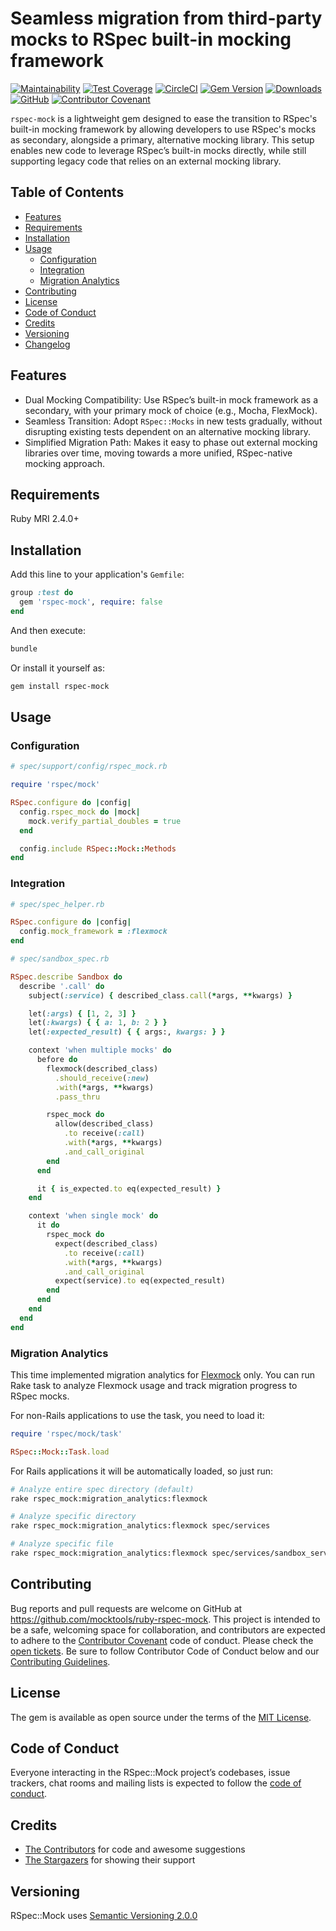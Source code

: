 # Seamless migration from third-party mocks to RSpec built-in mocking framework

[![Maintainability](https://api.codeclimate.com/v1/badges/8a7a9ca7f590838bf02f/maintainability)](https://codeclimate.com/github/mocktools/ruby-rspec-mock/maintainability)
[![Test Coverage](https://api.codeclimate.com/v1/badges/8a7a9ca7f590838bf02f/test_coverage)](https://codeclimate.com/github/mocktools/ruby-rspec-mock/test_coverage)
[![CircleCI](https://circleci.com/gh/mocktools/ruby-rspec-mock/tree/master.svg?style=svg)](https://circleci.com/gh/mocktools/ruby-rspec-mock/tree/master)
[![Gem Version](https://badge.fury.io/rb/rspec-mock.svg)](https://badge.fury.io/rb/rspec-mock)
[![Downloads](https://img.shields.io/gem/dt/rspec-mock.svg?colorA=004d99&colorB=0073e6)](https://rubygems.org/gems/rspec-mock)
[![GitHub](https://img.shields.io/github/license/mocktools/ruby-rspec-mock)](LICENSE.txt)
[![Contributor Covenant](https://img.shields.io/badge/Contributor%20Covenant-v1.4%20adopted-ff69b4.svg)](CODE_OF_CONDUCT.md)

`rspec-mock` is a lightweight gem designed to ease the transition to RSpec's built-in mocking framework by allowing developers to use RSpec's mocks as secondary, alongside a primary, alternative mocking library. This setup enables new code to leverage RSpec’s built-in mocks directly, while still supporting legacy code that relies on an external mocking library.

## Table of Contents

- [Features](#features)
- [Requirements](#requirements)
- [Installation](#installation)
- [Usage](#usage)
  - [Configuration](#configuration)
  - [Integration](#integration)
  - [Migration Analytics](#migration-analytics)
- [Contributing](#contributing)
- [License](#license)
- [Code of Conduct](#code-of-conduct)
- [Credits](#credits)
- [Versioning](#versioning)
- [Changelog](CHANGELOG.md)

## Features

- Dual Mocking Compatibility: Use RSpec’s built-in mock framework as a secondary, with your primary mock of choice (e.g., Mocha, FlexMock).
- Seamless Transition: Adopt `RSpec::Mocks` in new tests gradually, without disrupting existing tests dependent on an alternative mocking library.
- Simplified Migration Path: Makes it easy to phase out external mocking libraries over time, moving towards a more unified, RSpec-native mocking approach.

## Requirements

Ruby MRI 2.4.0+

## Installation

Add this line to your application's `Gemfile`:

```ruby
group :test do
  gem 'rspec-mock', require: false
end
```

And then execute:

```bash
bundle
```

Or install it yourself as:

```bash
gem install rspec-mock
```

## Usage

### Configuration

```ruby
# spec/support/config/rspec_mock.rb

require 'rspec/mock'

RSpec.configure do |config|
  config.rspec_mock do |mock|
    mock.verify_partial_doubles = true
  end

  config.include RSpec::Mock::Methods
end
```

### Integration

```ruby
# spec/spec_helper.rb

RSpec.configure do |config|
  config.mock_framework = :flexmock
end

# spec/sandbox_spec.rb

RSpec.describe Sandbox do
  describe '.call' do
    subject(:service) { described_class.call(*args, **kwargs) }

    let(:args) { [1, 2, 3] }
    let(:kwargs) { { a: 1, b: 2 } }
    let(:expected_result) { { args:, kwargs: } }

    context 'when multiple mocks' do
      before do
        flexmock(described_class)
          .should_receive(:new)
          .with(*args, **kwargs)
          .pass_thru

        rspec_mock do
          allow(described_class)
            .to receive(:call)
            .with(*args, **kwargs)
            .and_call_original
        end
      end

      it { is_expected.to eq(expected_result) }
    end

    context 'when single mock' do
      it do
        rspec_mock do
          expect(described_class)
            .to receive(:call)
            .with(*args, **kwargs)
            .and_call_original
          expect(service).to eq(expected_result)
        end
      end
    end
  end
end
```

### Migration Analytics

This time implemented migration analytics for [Flexmock](https://github.com/doudou/flexmock) only. You can run Rake task to analyze Flexmock usage and track migration progress to RSpec mocks.

For non-Rails applications to use the task, you need to load it:

```ruby
require 'rspec/mock/task'

RSpec::Mock::Task.load
```

For Rails applications it will be automatically loaded, so just run:

```bash
# Analyze entire spec directory (default)
rake rspec_mock:migration_analytics:flexmock

# Analyze specific directory
rake rspec_mock:migration_analytics:flexmock spec/services

# Analyze specific file
rake rspec_mock:migration_analytics:flexmock spec/services/sandbox_service_spec.rb
```

## Contributing

Bug reports and pull requests are welcome on GitHub at <https://github.com/mocktools/ruby-rspec-mock>. This project is intended to be a safe, welcoming space for collaboration, and contributors are expected to adhere to the [Contributor Covenant](http://contributor-covenant.org) code of conduct. Please check the [open tickets](https://github.com/mocktools/ruby-rspec-mock/issues). Be sure to follow Contributor Code of Conduct below and our [Contributing Guidelines](CONTRIBUTING.md).

## License

The gem is available as open source under the terms of the [MIT License](https://opensource.org/licenses/MIT).

## Code of Conduct

Everyone interacting in the RSpec::Mock project’s codebases, issue trackers, chat rooms and mailing lists is expected to follow the [code of conduct](CODE_OF_CONDUCT.md).

## Credits

- [The Contributors](https://github.com/mocktools/ruby-rspec-mock/graphs/contributors) for code and awesome suggestions
- [The Stargazers](https://github.com/mocktools/ruby-rspec-mock/stargazers) for showing their support

## Versioning

RSpec::Mock uses [Semantic Versioning 2.0.0](https://semver.org)
